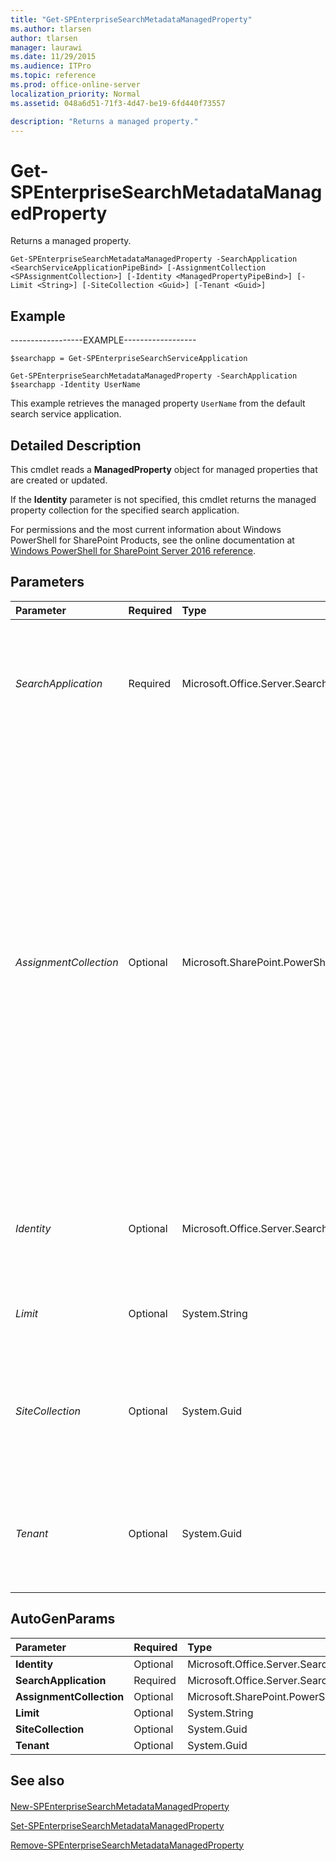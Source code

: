```yaml
---
title: "Get-SPEnterpriseSearchMetadataManagedProperty"
ms.author: tlarsen
author: tlarsen
manager: laurawi
ms.date: 11/29/2015
ms.audience: ITPro
ms.topic: reference
ms.prod: office-online-server
localization_priority: Normal
ms.assetid: 048a6d51-71f3-4d47-be19-6fd440f73557

description: "Returns a managed property."
---
```


# Get-SPEnterpriseSearchMetadataManagedProperty

Returns a managed property.
  
```
Get-SPEnterpriseSearchMetadataManagedProperty -SearchApplication <SearchServiceApplicationPipeBind> [-AssignmentCollection <SPAssignmentCollection>] [-Identity <ManagedPropertyPipeBind>] [-Limit <String>] [-SiteCollection <Guid>] [-Tenant <Guid>]

```

## Example

------------------EXAMPLE------------------
  
```
$searchapp = Get-SPEnterpriseSearchServiceApplication
```

```
Get-SPEnterpriseSearchMetadataManagedProperty -SearchApplication $searchapp -Identity UserName
```

This example retrieves the managed property  `UserName` from the default search service application. 
  
## Detailed Description

This cmdlet reads a **ManagedProperty** object for managed properties that are created or updated. 
  
If the **Identity** parameter is not specified, this cmdlet returns the managed property collection for the specified search application. 
  
For permissions and the most current information about Windows PowerShell for SharePoint Products, see the online documentation at [Windows PowerShell for SharePoint Server 2016 reference](https://go.microsoft.com/fwlink/p/?LinkId=671715). 
  
## Parameters

|**Parameter**|**Required**|**Type**|**Description**|
|:-----|:-----|:-----|:-----|
| _SearchApplication_ <br/> |Required  <br/> |Microsoft.Office.Server.Search.Cmdlet.SearchServiceApplicationPipeBind  <br/> |Specifies the search application that contains the managed property collection.  <br/> The type must be a valid search application name, for example, SearchApp1, or an instance of a valid **SearchServiceApplication** object.  <br/> |
| _AssignmentCollection_ <br/> |Optional  <br/> |Microsoft.SharePoint.PowerShell.SPAssignmentCollection  <br/> |Manages objects for the purpose of proper disposal. Use of objects, such as **SPWeb** or **SPSite**, can use large amounts of memory and use of these objects in Windows PowerShell scripts requires proper memory management. Using the **SPAssignment** object, you can assign objects to a variable and dispose of the objects after they are needed to free up memory. When **SPWeb**, **SPSite**, or **SPSiteAdministration** objects are used, the objects are automatically disposed of if an assignment collection or the **Global** parameter is not used.  <br/> > [!NOTE]> When the **Global** parameter is used, all objects are contained in the global store. If objects are not immediately used, or disposed of by using the **Stop-SPAssignment** command, an out-of-memory scenario can occur.           |
| _Identity_ <br/> |Optional  <br/> |Microsoft.Office.Server.Search.Cmdlet.ManagedPropertyPipeBind  <br/> |Specifies the managed property to retrieve.  <br/> The type must be a valid name of metadata property, for example MetadataProperty1, or an instance of a valid **ManagedProperty** object.  <br/> |
| _Limit_ <br/> |Optional  <br/> |System.String  <br/> |Specifies the maximum number of managed properties to return. Specify **ALL** to return all possible results.  <br/> |
| _SiteCollection_ <br/> |Optional  <br/> |System.Guid  <br/> |Specifies that the managed properties returned are to be within the scope of a site collection (SPSite).  <br/> The type must be a valid GUID that specifies the property set in the form 12345678-90ab-cdef-1234-567890bcdefgh.  <br/> |
| _Tenant_ <br/> |Optional  <br/> |System.Guid  <br/> |Specifies that the managed properties returned are to be within the scope of a tenant.  <br/> The type must be a valid GUID that specifies the property set in the form 12345678-90ab-cdef-1234-567890bcdefgh.  <br/> |
   
## AutoGenParams

|**Parameter**|**Required**|**Type**|**Description**|
|:-----|:-----|:-----|:-----|
|**Identity** <br/> |Optional  <br/> |Microsoft.Office.Server.Search.Cmdlet.ManagedPropertyPipeBind  <br/> ||
|**SearchApplication** <br/> |Required  <br/> |Microsoft.Office.Server.Search.Cmdlet.SearchServiceApplicationPipeBind  <br/> ||
|**AssignmentCollection** <br/> |Optional  <br/> |Microsoft.SharePoint.PowerShell.SPAssignmentCollection  <br/> ||
|**Limit** <br/> |Optional  <br/> |System.String  <br/> ||
|**SiteCollection** <br/> |Optional  <br/> |System.Guid  <br/> ||
|**Tenant** <br/> |Optional  <br/> |System.Guid  <br/> ||
   
## See also

#### 

[New-SPEnterpriseSearchMetadataManagedProperty](new-spenterprisesearchmetadatamanagedproperty.md)
  
[Set-SPEnterpriseSearchMetadataManagedProperty](set-spenterprisesearchmetadatamanagedproperty.md)
  
[Remove-SPEnterpriseSearchMetadataManagedProperty](remove-spenterprisesearchmetadatamanagedproperty.md)

